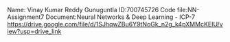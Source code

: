 Name: Vinay Kumar Reddy Gunuguntla ID:700745726 Code file:NN-Assignment7 Document:Neural Networks & Deep Learning - ICP-7
https://drive.google.com/file/d/1SJhqwZBu6Y9tNoGk_n2g_k4pXMMcKEIU/view?usp=drive_link
